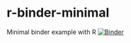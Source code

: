 # r-binder-minimal
Minimal binder example with R
[![Binder](https://mybinder.org/badge.svg)](https://mybinder.org/v2/gh/HeidiSeibold/r-binder-minimal/master?urlpath=%2Frstudio)
